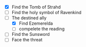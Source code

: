 - [x] Find the Tomb of Strahd
- [ ] Find the holy symbol of Ravenkind
- [ ] The destined ally
	- [x] Find Ezemerelda
	- [ ] compelete the reading
- [ ] Find the Sunsword
- [ ] Face the threat